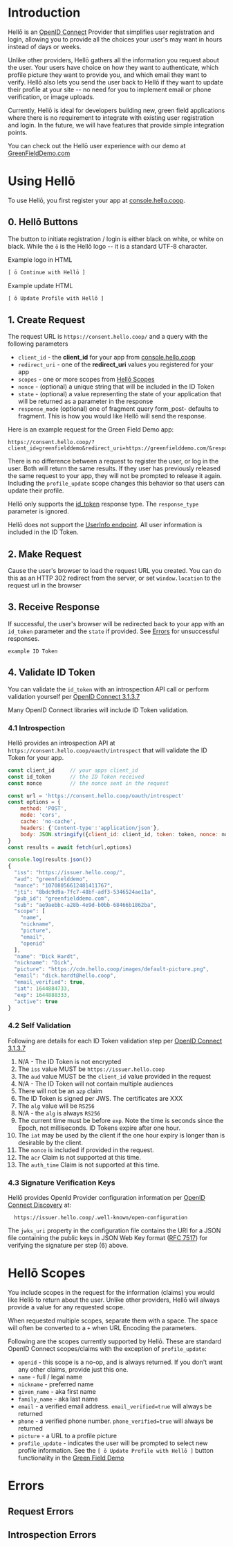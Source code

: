 # Introduction

Hellō is an [OpenID Connect](https://openid.net/specs/openid-connect-core-1_0.html) Provider that simplifies user registration and login, allowing you to provide all the choices your user's may want in hours instead of days or weeks.

Unlike other providers, Hellō gathers all the information you request about the user. Your users have choice on how they want to authenticate, which profile picture they want to provide you, and which email they want to verify. Hellō also lets you send the user back to Hellō if they want to update their profile at your site -- no need for you to implement email or phone verification, or image uploads.

Currently, Hellō is ideal for developers building new, green field applications where there is no requirement to integrate with existing user registration and login. In the future, we will have features that provide simple integration points.

You can check out the Hellō user experience with our demo at [GreenFieldDemo.com](https://greenfielddemo.com)
 

# Using Hellō

To use Hellō, you first register your app at [console.hello.coop](https://console.hello.coop). 


## 0. Hellō Buttons

The button to initiate registration / login is either black on white, or white on black. While the `ō` is the Hellō logo -- it is a standard UTF-8 character.

Example logo in HTML
```html
[ ō Continue with Hellō ]
```

Example update HTML
```html
[ ō Update Profile with Hellō ]
```

## 1. Create Request

The request URL is `https://consent.hello.coop/` and a query with the following parameters

- `client_id` - the **client_id** for your app from [console.hello.coop](https://console.hello.coop)
- `redirect_uri` - one of the **redirect_uri** values you registered for your app
- `scopes` - one or more scopes from [Hellō Scopes](#scopes)
- `nonce` - (optional) a unique string that will be included in the ID Token
- `state` - (optional) a value representing the state of your application that will be returned as a parameter in the response
- `response_mode` (optional) one of fragment query form_post- defaults to fragment. This is how you would like Hellō will send the response. 

Here is an example request for the Green Field Demo app:
```
https://consent.hello.coop/?client_id=greenfielddemo&redirect_uri=https://greenfielddemo.com/&response_mode=fragment&nonce=10708056612481411767&scope=name+nickname+email+picture+openid
```

There is no difference between a request to register the user, or log in the user. Both will return the same results. If they user has previously released the same request to your app, they will not be prompted to release it again. Including the `profile_update` scope changes this behavior so that users can update their profile.

Hellō only supports the [id_token](https://openid.net/specs/oauth-v2-multiple-response-types-1_0.html#id_token) response type. The `response_type` parameter is ignored. 

Hellō does not support the [UserInfo endpoint](https://openid.net/specs/openid-connect-core-1_0.html#UserInfo). All user information is included in the ID Token.

## 2. Make Request
Cause the user's browser to load the request URL you created. You can do this as an HTTP 302 redirect from the server, or set `window.location` to the request url in the browser

## 3. Receive Response
If successful, the user's browser will be redirected back to your app with an `id_token` parameter and the `state` if provided. See [Errors](#errors) for unsuccessful responses.

```
example ID Token
```

## 4. Validate ID Token

You can validate the `id_token` with an introspection API call or perform validation yourself per [OpenID Connect 3.1.3.7](https://openid.net/specs/openid-connect-core-1_0.html#IDTokenValidation)

Many OpenID Connect libraries will include ID Token validation.


### 4.1 Introspection

Hellō provides an introspection API at `https://consent.hello.coop/oauth/introspect` that will validate the ID Token for your app.


```javascript
const client_id     // your apps client_id
const id_token      // the ID Token received
const nonce         // the nonce sent in the request

const url = 'https://consent.hello.coop/oauth/introspect'
const options = {
    method: 'POST',
    mode: 'cors',
    cache: 'no-cache',
    headers: {'Content-type':'application/json'},
    body: JSON.stringify({client_id: client_id, token: token, nonce: nonce})
}
const results = await fetch(url,options)

console.log(results.json())
{
  "iss": "https://issuer.hello.coop/",
  "aud": "greenfielddemo",
  "nonce": "10708056612481411767",
  "jti": "8bdc9d9a-7fc7-48bf-adf3-5346524ae11a",
  "pub_id": "greenfielddemo.com",
  "sub": "ae9aebbc-a28b-4e9d-b0bb-68466b1862ba",
  "scope": [
    "name",
    "nickname",
    "picture",
    "email",
    "openid"
  ],
  "name": "Dick Hardt",
  "nickname": "Dick",
  "picture": "https://cdn.hello.coop/images/default-picture.png",
  "email": "dick.hardt@hello.coop",
  "email_verified": true,
  "iat": 1644884733,
  "exp": 1644888333,
  "active": true
}

```

### 4.2 Self Validation

Following are details for each ID Token validation step per [OpenID Connect 3.1.3.7](https://openid.net/specs/openid-connect-core-1_0.html#IDTokenValidation)

1. N/A - The ID Token is not encrypted
2. The `iss` value MUST be `https://issuer.hello.coop`
3. The `aud` value MUST be the `client_id` value provided in the request
4. N/A - The ID Token will not contain multiple audiences
5. There will not be an `azp` claim
6. The ID Token is signed per JWS. The certificates are XXX
7. The `alg` value will be `RS256`
8. N/A - the `alg` is always `RS256`
9. The current time must be before `exp`. Note the time is seconds since the Epoch, not milliseconds. ID Tokens expire after one hour.
10. The `iat` may be used by the client if the one hour expiry is longer than is desirable by the client.
11. The `nonce` is included if provided in the request.
12. The `acr` Claim is not supported at this time.
13. The `auth_time` Claim is not supported at this time.

### 4.3 Signature Verification Keys

Hellō provides OpenId Provider configuration information per [OpenID Connect Discovery](https://openid.net/specs/openid-connect-discovery-1_0.html#ProviderConfig) at:

      https://issuer.hello.coop/.well-known/open-configuration

The `jwks_uri` property in the configuration file contains the URI for a JSON file containing the public keys in JSON Web Key format ([RFC 7517](https://datatracker.ietf.org/doc/html/rfc7517)) for verifying the signature per step (6) above.

# <a name="scopes"></a>Hellō Scopes 

You include scopes in the request for the information (claims) you would like Hellō to return about the user. Unlike other providers, Hellō will always provide a value for any requested scope.

When requested multiple scopes, separate them with a space. The space will often be converted to a `+` when URL Encoding the parameters.

Following are the scopes currently supported by Hellō. These are standard OpenID Connect scopes/claims with the exception of `profile_update`:

- `openid` - this scope is a no-op, and is always returned. If you don't want any other claims, provide just this one. 
- `name` - full / legal name
- `nickname` - preferred name 
- `given_name` - aka first name
- `family_name` - aka last name
- `email` - a verified email address. `email_verified=true` will always be returned 
- `phone` - a verified phone number. `phone_verified=true` will always be returned
- `picture` - a URL to a profile picture
- `profile_update` - indicates the user will be prompted to select new profile information. See the `[ ō Update Profile with Hellō ]` button functionality in the [Green Field Demo](https://greenfielddemo.com)



# <a name="errors"></a>Errors

## Request Errors

## Introspection Errors

